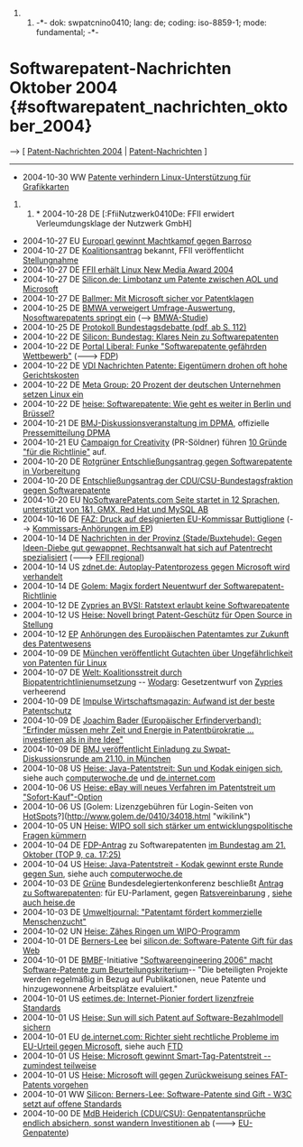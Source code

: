 1.  1.  -\*- dok: swpatcnino0410; lang: de; coding: iso-8859-1; mode:
        fundamental; -\*-

# Softwarepatent-Nachrichten Oktober 2004 {#softwarepatent_nachrichten_oktober_2004}

\--\> \[ [ Patent-Nachrichten 2004](Swpatcnino04De "wikilink") \| [
Patent-Nachrichten](SwpatcninoDe "wikilink") \]

------------------------------------------------------------------------

-   2004-10-30 WW [ Patente verhindern Linux-Unterstützung für
    Grafikkarten](Smirl041025En "wikilink")

1.  1.  \* 2004-10-28 DE \[:FfiiNutzwerk0410De: FFII erwidert
        Verleumdungsklage der Nutzwerk GmbH\]

-   2004-10-27 EU [ Europarl gewinnt Machtkampf gegen
    Barroso](EpvsComComment041027De "wikilink")
-   2004-10-27 DE [ Koalitionsantrag](Spdgruen0410De "wikilink")
    bekannt, FFII veröffentlicht [
    Stellungnahme](ParlReso0410De "wikilink")
-   2004-10-27 DE [ FFII erhält Linux New Media Award
    2004](Lxnmaward04De "wikilink")
-   2004-10-27 DE [Silicon.de: Limbotanz um Patente zwischen AOL und
    Microsoft](http://www.silicon.de/cpo/ts-busisoft/detail.php?nr=17236 "wikilink")
-   2004-10-27 DE [ Ballmer: Mit Microsoft sicher vor
    Patentklagen](Microsoft041028De "wikilink")
-   2004-10-25 DE [BMWA verweigert Umfrage-Auswertung, Nosoftwarepatents
    springt
    ein](http://www.heise.de/newsticker/meldung/52538 "wikilink") (\--\>
    [ BMWA-Studie](Tacke040825De "wikilink"))
-   2004-10-25 DE [Protokoll Bundestagsdebatte (pdf, ab S.
    112)](http://dip.bundestag.de/btp/15/15132.pdf "wikilink")
-   2004-10-22 DE [Silicon: Bundestag: Klares Nein zu
    Softwarepatenten](http://www.silicon.de/cpo/ts-wipo/detail.php?nr=17210 "wikilink")
-   2004-10-22 DE [Portal Liberal: Funke \"Softwarepatente gefährden
    Wettbewerb\"](http://www.liberale.de/portal/index.phtml?page_id=6968&id=3566 "wikilink")
    (\-\--\> [ FDP](SwpatfdpDe "wikilink"))
-   2004-10-22 DE [VDI Nachrichten Patente: Eigentümern drohen oft hohe
    Gerichtskosten](http://www.vdi-nachrichten.de/vdi_nachrichten/aktuelle_ausgabe/akt_ausg_detail.asp?source=homepage&cat=3&id=18947 "wikilink")
-   2004-10-22 DE [Meta Group: 20 Prozent der deutschen Unternehmen
    setzen Linux
    ein](http://www.heise.de/newsticker/meldung/52447 "wikilink")
-   2004-10-22 DE [heise: Softwarepatente: Wie geht es weiter in Berlin
    und
    Brüssel?](http://www.heise.de/newsticker/meldung/52445 "wikilink")
-   2004-10-21 DE [ BMJ-Diskussionsveranstaltung im
    DPMA](Dpma041021De "wikilink"), offizielle [Pressemitteilung
    DPMA](http://dpma.de/infos/pressedienst/pm041022.html "wikilink")
-   2004-10-21 EU [ Campaign for
    Creativity](CampaignForCreativityEn "wikilink") (PR-Söldner) führen
    [ 10 Gründe \"für die Richtlinie\"](CfCtenreason041021En "wikilink")
    auf.
-   2004-10-20 DE [ Rotgrüner Entschließungsantrag gegen Softwarepatente
    in Vorbereitung](Spdgruen0410De "wikilink")
-   2004-10-20 DE [ Entschließungsantrag der CDU/CSU-Bundestagsfraktion
    gegen Softwarepatente](Cducsu0410De "wikilink")
-   2004-10-20 EU [NoSoftwarePatents.com Seite startet in 12 Sprachen,
    unterstützt von 1&1, GMX, Red Hat und MySQL
    AB](http://www.nosoftwarepatents.com "wikilink")
-   2004-10-16 DE [FAZ: Druck auf designierten EU-Kommissar
    Buttiglione](http://www.faz.net/s/Rub28FC768942F34C5B8297CC6E16FFC8B4/Doc~EC548B91639214C8B9D13E4BC922F3CE1~ATpl~Ecommon~Scontent.html "wikilink")
    (\--\> [ Kommissars-Anhörungen im EP](Cecparl0410En "wikilink"))
-   2004-10-14 DE [Nachrichten in der Provinz (Stade/Buxtehude): Gegen
    Ideen-Diebe gut gewappnet, Rechtsanwalt hat sich auf Patentrecht
    spezialisiert](http://www.tageblatt.de/db/main.cfm?DID=393942 "wikilink")
    (\-\--\> [ FFII regional](FfiiDeDe "wikilink"))
-   2004-10-14 US [zdnet.de: Autoplay-Patentprozess gegen Microsoft wird
    verhandelt](http://www.zdnet.de/news/business/0,39023142,39126844,00.htm "wikilink")
-   2004-10-14 DE [Golem: Magix fordert Neuentwurf der
    Softwarepatent-Richtlinie](http://www.golem.de/0410/34165.html "wikilink")
-   2004-10-12 DE [ Zypries an BVSI: Ratstext erlaubt keine
    Softwarepatente](Bvsi0410De "wikilink")
-   2004-10-12 US [Heise: Novell bringt Patent-Geschütz für Open Source
    in
    Stellung](http://www.heise.de/newsticker/meldung/52077 "wikilink")
-   2004-10-12 [ EP](SwpatepoDe "wikilink") [ Anhörungen des
    Europäischen Patentamtes zur Zukunft des
    Patentwesens](EpAud0410De "wikilink")
-   2004-10-09 DE [ München veröffentlicht Gutachten über
    Ungefährlichkeit von Patenten für Linux](Sedlmaier0409De "wikilink")
-   2004-10-07 DE [Welt: Koalitionsstreit durch
    Biopatentrichtlinienumsetzung](http://www.welt.de/data/2004/10/08/343232.html "wikilink")
    \-- [ Wodarg](WolfgangWodargDe "wikilink"): Gesetzentwurf von [
    Zypries](BrigitteZypriesDe "wikilink") verheerend
-   2004-10-09 DE [Impulse Wirtschaftsmagazin: Aufwand ist der beste
    Patentschutz](http://www.impulse.de/ftd/artikel.html?artikel_id=638534 "wikilink")
-   2004-10-09 DE [Joachim Bader (Europäischer Erfinderverband):
    \"Erfinder müssen mehr Zeit und Energie in Patentbürokratie \...
    investieren als in ihre
    Idee\"](http://www.ntz.de/index.php?action=shownews&id=483026 "wikilink")
-   2004-10-09 DE [BMJ veröffentlicht Einladung zu
    Swpat-Diskussionsrunde am 21.10. in
    München](http://www.bmj.bund.de/media/archive/774.pdf "wikilink")
-   2004-10-08 US [Heise: Java-Patentstreit: Sun und Kodak einigen
    sich](http://www.heise.de/newsticker/meldung/51951 "wikilink"),
    siehe auch
    [computerwoche.de](http://www.computerwoche.de/index.cfm?pageid=254&type=detail&artid=65964 "wikilink")
    und
    [de.internet.com](http://de.internet.com/index.php?id=2031404 "wikilink")
-   2004-10-06 US [Heise: eBay will neues Verfahren im Patentstreit um
    \"Sofort-Kauf\"-Option](http://www.heise.de/newsticker/meldung/51878 "wikilink")
-   2004-10-06 US [Golem: Lizenzgebühren für Login-Seiten von
    [HotSpots](HotSpots "wikilink")?](http://www.golem.de/0410/34018.html "wikilink")
-   2004-10-05 UN [Heise: WIPO soll sich stärker um
    entwicklungspolitische Fragen
    kümmern](http://www.heise.de/newsticker/meldung/51841 "wikilink")
-   2004-10-04 DE
    [FDP-Antrag](http://swpat.ffii.org/papiere/europarl0309/fdp0405/ "wikilink")
    zu Softwarepatenten [im Bundestag am 21. Oktober (TOP 9, ca.
    17:25)](http://www.bundestag.de/parlament/plenargeschehen/to/132.html "wikilink")
-   2004-10-04 US [Heise: Java-Patentstreit - Kodak gewinnt erste Runde
    gegen Sun](http://www.heise.de/newsticker/meldung/51766 "wikilink"),
    siehe auch
    [computerwoche.de](http://www.computerwoche.de/index.cfm?pageid=254&type=detail&artid=65787 "wikilink")
-   2004-10-03 DE [ Grüne](SwpatgrueneDe "wikilink")
    Bundesdelegiertenkonferenz beschließt [Antrag zu
    Softwarepatenten](http://www.gruene-partei.de/cms/gruene_work/dok/39/39553.keine_softwarepatente.htm "wikilink"):
    für EU-Parlament, gegen [ Ratsvereinbarung](Cons040518De "wikilink")
    , [siehe auch
    heise.de](http://www.heise.de/newsticker/meldung/51763 "wikilink")
-   2004-10-03 DE [Umweltjournal: \"Patentamt fördert kommerzielle
    Menschenzucht\"](http://www.umweltjournal.de/fp/archiv/AfA_technik/7411.php "wikilink")
-   2004-10-02 UN [Heise: Zähes Ringen um
    WIPO-Programm](http://www.heise.de/newsticker/meldung/51748 "wikilink")
-   2004-10-01 DE [ Berners-Lee](TimBernersLeeDe "wikilink") bei
    [silicon.de: Software-Patente Gift für das
    Web](http://www.silicon.de/cpo/news-busisoft/detail.php?nr=16788 "wikilink")
-   2004-10-01 DE [ BMBF](SwpatbmbfDe "wikilink")-Initiative
    [\"Softwareengineering 2006\" macht Software-Patente zum
    Beurteilungskriterium](http://openpr.de/news/36138-forschungsoffensive-software-engineering-2006-entscheidet-sich-fuer-technologie-und-tools-von-delta.html "wikilink")\--
    \"Die beteiligten Projekte werden regelmäßig in Bezug auf
    Publikationen, neue Patente und hinzugewonnene Arbeitsplätze
    evaluiert.\"
-   2004-10-01 US [eetimes.de: Internet-Pionier fordert lizenzfreie
    Standards](http://www.eetimes.de/at/news/showArticle.jhtml?articleID=49400017 "wikilink")
-   2004-10-01 US [Heise: Sun will sich Patent auf Software-Bezahlmodell
    sichern](http://www.heise.de/newsticker/meldung/51728 "wikilink")
-   2004-10-01 EU [de.internet.com: Richter sieht rechtliche Probleme im
    EU-Urteil gegen
    Microsoft](http://de.internet.com/index.php?id=2031253 "wikilink"),
    siehe auch
    [FTD](http://www.ftd.de/tm/it/1096093193932.html?nv=cpm "wikilink")
-   2004-10-01 US [Heise: Microsoft gewinnt Smart-Tag-Patentstreit \--
    zumindest
    teilweise](http://www.heise.de/newsticker/meldung/51709 "wikilink")
-   2004-10-01 US [Heise: Microsoft will gegen Zurückweisung seines
    FAT-Patents
    vorgehen](http://www.heise.de/newsticker/meldung/51708 "wikilink")
-   2004-10-01 WW [Silicon: Berners-Lee: Software-Patente sind Gift -
    W3C setzt auf offene
    Standards](http://www.silicon.de/cpo/news-busisoft/detail.php?nr=16788 "wikilink")
-   2004-10-00 DE [MdB Heiderich (CDU/CSU): Genpatentansprüche endlich
    absichern, sonst wandern Investitionen
    ab](http://www.mysan.de/article21412.html "wikilink") (\-\--\> [
    EU-Genpatente](EuGenpatDe "wikilink"))
